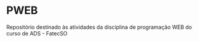 # PWEB
Repositório destinado às atividades da disciplina de programação WEB do curso de ADS - FatecSO
